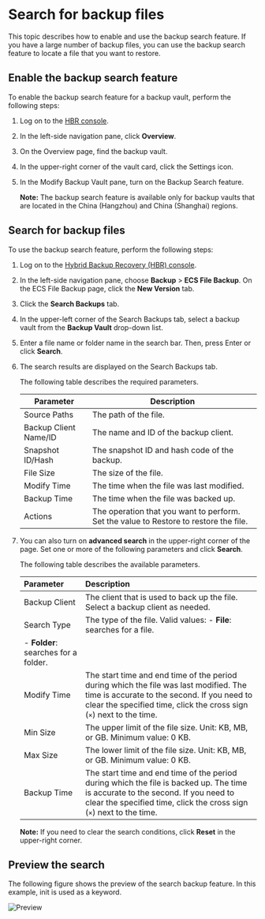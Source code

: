 # Search for backup files

This topic describes how to enable and use the backup search feature. If you have a large number of backup files, you can use the backup search feature to locate a file that you want to restore.

## Enable the backup search feature

To enable the backup search feature for a backup vault, perform the following steps:

1.  Log on to the [HBR console](https://hbr.console.aliyun.com).

2.  In the left-side navigation pane, click **Overview**.

3.  On the Overview page, find the backup vault.

4.  In the upper-right corner of the vault card, click the Settings icon.

5.  In the Modify Backup Vault pane, turn on the Backup Search feature.

    **Note:** The backup search feature is available only for backup vaults that are located in the China \(Hangzhou\) and China \(Shanghai\) regions.


## Search for backup files

To use the backup search feature, perform the following steps:

1.  Log on to the [Hybrid Backup Recovery \(HBR\) console](https://hbr.console.aliyun.com).

2.  In the left-side navigation pane, choose **Backup** \> **ECS File Backup**. On the ECS File Backup page, click the **New Version** tab.

3.  Click the **Search Backups** tab.

4.  In the upper-left corner of the Search Backups tab, select a backup vault from the **Backup Vault** drop-down list.

5.  Enter a file name or folder name in the search bar. Then, press Enter or click **Search**.

6.  The search results are displayed on the Search Backups tab.

    The following table describes the required parameters.

    |Parameter|Description|
    |---------|-----------|
    |Source Paths|The path of the file.|
    |Backup Client Name/ID|The name and ID of the backup client.|
    |Snapshot ID/Hash|The snapshot ID and hash code of the backup.|
    |File Size|The size of the file.|
    |Modify Time|The time when the file was last modified.|
    |Backup Time|The time when the file was backed up.|
    |Actions|The operation that you want to perform. Set the value to Restore to restore the file.|

7.  You can also turn on **advanced search** in the upper-right corner of the page. Set one or more of the following parameters and click **Search**.

    The following table describes the available parameters.

    |Parameter|Description|
    |:--------|:----------|
    |Backup Client|The client that is used to back up the file. Select a backup client as needed.|
    |Search Type|The type of the file. Valid values:    -   **File**: searches for a file.
    -   **Folder**: searches for a folder. |
    |Modify Time|The start time and end time of the period during which the file was last modified. The time is accurate to the second. If you need to clear the specified time, click the cross sign \(`×`\) next to the time.|
    |Min Size|The upper limit of the file size. Unit: KB, MB, or GB. Minimum value: 0 KB.|
    |Max Size|The lower limit of the file size. Unit: KB, MB, or GB. Minimum value: 0 KB.|
    |Backup Time|The start time and end time of the period during which the file is backed up. The time is accurate to the second. If you need to clear the specified time, click the cross sign \(`×`\) next to the time.|

    **Note:** If you need to clear the search conditions, click **Reset** in the upper-right corner.


## Preview the search

The following figure shows the preview of the search backup feature. In this example, init is used as a keyword.

![Preview](https://static-aliyun-doc.oss-accelerate.aliyuncs.com/assets/img/en-US/0228931161/p231691.png)

